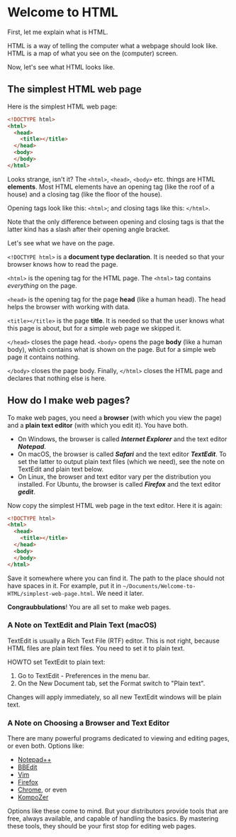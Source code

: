 # Welcome to HTML

First, let me explain what is HTML.

HTML is a way of telling the computer what a webpage should look like. HTML is a map of what you see on the (computer) screen.

Now, let's see what HTML looks like.

## The simplest HTML web page

Here is the simplest HTML web page:

```html
<!DOCTYPE html>
<html>
  <head>
    <title></title>
  </head>
  <body>
  </body>
</html>
```

Looks strange, isn't it? The `<html>`, `<head>`, `<body>` etc. things are HTML **elements**. Most HTML elements have an opening tag (like the roof of a house) and a closing tag (like the floor of the house).

Opening tags look like this: `<html>`; and closing tags like this: `</html>`.

Note that the only difference between opening and closing tags is that the latter kind has a slash after their opening angle bracket.

Let's see what we have on the page.

`<!DOCTYPE html>` is a **document type declaration**. It is needed so that your browser knows how to read the page.

`<html>` is the opening tag for the HTML page. The `<html>` tag contains *everything* on the page.

`<head>` is the opening tag for the page **head** (like a human head). The head helps the browser with working with data.

`<title></title>` is the page **title**. It is needed so that the user knows what this page is about, but for a simple web page we skipped it.

`</head>` closes the page head. `<body>` opens the page **body** (like a human body), which contains what is shown on the page. But for a simple web page it contains nothing.

`</body>` closes the page body. Finally, `</html>` closes the HTML page and declares that nothing else is here.

## How do I make web pages?

To make web pages, you need a **browser** (with which you view the page) and a **plain text editor** (with which you edit it). You have both.

- On Windows, the browser is called ***Internet Explorer*** and the text editor ***Notepad***.
- On macOS, the browser is called ***Safari*** and the text editor ***TextEdit***. To set the latter to output plain text files (which we need), see the note on TextEdit and plain text below.
- On Linux, the browser and text editor vary per the distribution you installed. For Ubuntu, the browser is called ***Firefox*** and the text editor ***gedit***.

Now copy the simplest HTML web page in the text editor. Here it is again:

```html
<!DOCTYPE html>
<html>
  <head>
    <title></title>
  </head>
  <body>
  </body>
</html>
```

Save it somewhere where you can find it. The path to the place should not have spaces in it. For example, put it in `~/Documents/Welcome-to-HTML/simplest-web-page.html`. We need it later.

**Congraubbulations**! You are all set to make web pages.

### A Note on TextEdit and Plain Text (macOS)

TextEdit is usually a Rich Text File (RTF) editor. This is not right, because HTML files are plain text files. You need to set it to plain text.

HOWTO set TextEdit to plain text:

1. Go to TextEdit - Preferences in the menu bar.
2. On the New Document tab, set the Format switch to "Plain text".

Changes will apply immediately, so all new TextEdit windows will be plain text.

### A Note on Choosing a Browser and Text Editor

There are many powerful programs dedicated to viewing and editing pages, or even both. Options like:

- [Notepad++](https://notepad-plus-plus.org/)
- [BBEdit](http://www.barebones.com/products/bbedit/)
- [Vim](http://www.vim.org/)
- [Firefox](https://www.mozilla.org/firefox/)
- [Chrome](https://www.google.com/chrome/), or even
- [KompoZer](http://www.kompozer.net/)

Options like these come to mind. But your distributors provide tools that are free, always available, and capable of handling the basics. By mastering these tools, they should be your first stop for editing web pages.